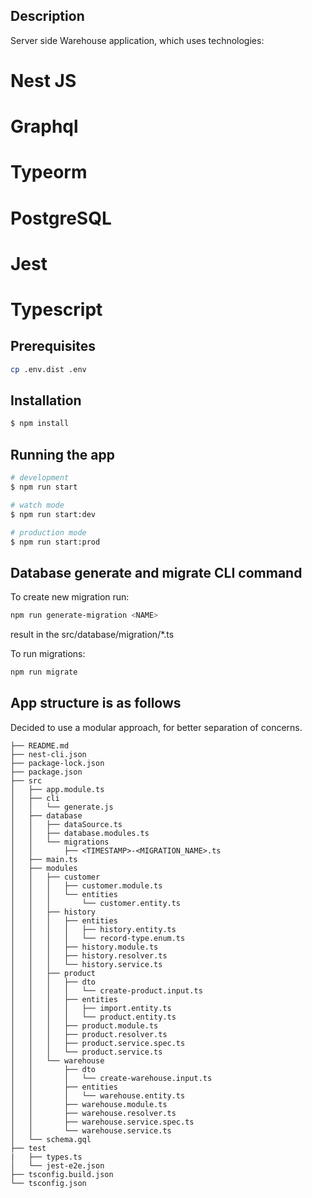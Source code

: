## Description

Server side Warehouse application, which uses technologies:

# Nest JS
# Graphql
# Typeorm
# PostgreSQL
# Jest
# Typescript


## Prerequisites

```sh
cp .env.dist .env
```

## Installation

```bash
$ npm install
```

## Running the app

```bash
# development
$ npm run start

# watch mode
$ npm run start:dev

# production mode
$ npm run start:prod
```

## Database generate and migrate CLI command

To create new migration run:

```sh
npm run generate-migration <NAME>
```

result in the src/database/migration/\*.ts

To run migrations:

```sh
npm run migrate
```

## App structure is as follows

Decided to use a modular approach, for better separation of concerns.

```
├── README.md
├── nest-cli.json
├── package-lock.json
├── package.json
├── src
│   ├── app.module.ts
│   ├── cli
│   │   └── generate.js
│   ├── database
│   │   ├── dataSource.ts
│   │   ├── database.modules.ts
│   │   └── migrations
│   │       ├── <TIMESTAMP>-<MIGRATION_NAME>.ts
│   ├── main.ts
│   ├── modules
│   │   ├── customer
│   │   │   ├── customer.module.ts
│   │   │   └── entities
│   │   │       └── customer.entity.ts
│   │   ├── history
│   │   │   ├── entities
│   │   │   │   ├── history.entity.ts
│   │   │   │   └── record-type.enum.ts
│   │   │   ├── history.module.ts
│   │   │   ├── history.resolver.ts
│   │   │   └── history.service.ts
│   │   ├── product
│   │   │   ├── dto
│   │   │   │   └── create-product.input.ts
│   │   │   ├── entities
│   │   │   │   ├── import.entity.ts
│   │   │   │   └── product.entity.ts
│   │   │   ├── product.module.ts
│   │   │   ├── product.resolver.ts
│   │   │   ├── product.service.spec.ts
│   │   │   └── product.service.ts
│   │   └── warehouse
│   │       ├── dto
│   │       │   └── create-warehouse.input.ts
│   │       ├── entities
│   │       │   └── warehouse.entity.ts
│   │       ├── warehouse.module.ts
│   │       ├── warehouse.resolver.ts
│   │       ├── warehouse.service.spec.ts
│   │       └── warehouse.service.ts
│   └── schema.gql
├── test
|   ├── types.ts
│   └── jest-e2e.json
├── tsconfig.build.json
└── tsconfig.json
```
